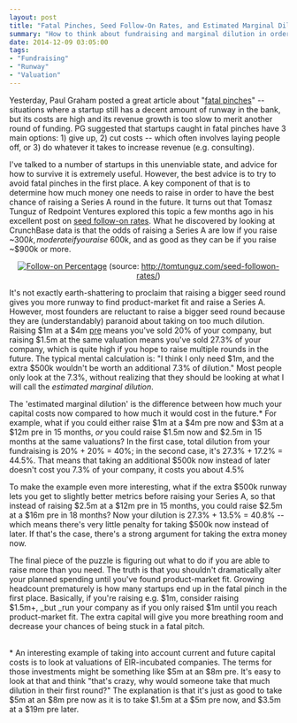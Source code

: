 ```yaml
---
layout: post
title: "Fatal Pinches, Seed Follow-On Rates, and Estimated Marginal Dilution"
summary: "How to think about fundraising and marginal dilution in order to avoid situations where your growth and burn rate make it hard to raise follow-on funding."
date: 2014-12-09 03:05:00
tags:
- "Fundraising"
- "Runway"
- "Valuation"
---
```


Yesterday, Paul Graham posted a great article about "<a href="http://paulgraham.com/pinch.html" target="_blank">fatal pinches</a>" -- situations where a startup still has a decent amount of runway in the bank, but its costs are high and its revenue growth is too slow to merit another round of funding. PG suggested that startups caught in fatal pinches have 3 main options: 1) give up, 2) cut costs -- which often involves laying people off, or 3) do whatever it takes to increase revenue (e.g. consulting).

I've talked to a number of startups in this unenviable state, and advice for how to survive it is extremely useful. However, the best advice is to try to avoid fatal pinches in the first place. A key component of that is to determine how much money one needs to raise in order to have the best chance of raising a Series A round in the future. It turns out that Tomasz Tunguz of Redpoint Ventures explored this topic a few months ago in his excellent post on <a href="http://tomtunguz.com/seed-followon-rates/" target="_blank">seed follow-on rates</a>. What he discovered by looking at CrunchBase data is that the odds of raising a Series A are low if you raise ~$300k, moderate if you raise ~$600k, and as good as they can be if you raise ~$900k or more.

<center>
<a href="{{ site.url }}/public/img/fatal-pinches-follow-on.png" target="_blank"><img src="{{ site.url }}/public/img/fatal-pinches-follow-on.png" alt="Follow-on Percentage"></a>
(source: <a href="http://tomtunguz.com/seed-followon-rates/" target="_blank">http://tomtunguz.com/seed-followon-rates/</a>)
</center>

It's not exactly earth-shattering to proclaim that raising a bigger seed round gives you more runway to find product-market fit and raise a Series A. However, most founders are reluctant to raise a bigger seed round because they are (understandably) paranoid about taking on too much dilution. Raising $1m at a $4m <a href="{{site.url}}/startup-valuations" target="_blank">pre</a> means you've sold 20% of your company, but raising $1.5m at the same valuation means you've sold 27.3% of your company, which is quite high if you hope to raise multiple rounds in the future. The typical mental calculation is: "I think I only need $1m, and the extra $500k wouldn't be worth an additional 7.3% of dilution." Most people only look at the 7.3%, without realizing that they should be looking at what I will call the _estimated marginal dilution_.

The 'estimated marginal dilution' is the difference between how much your capital costs now compared to how much it would cost in the future.* For example, what if you could either raise $1m at a $4m pre now and $3m at a $12m pre in 15 months, _or_ you could raise $1.5m now and $2.5m in 15 months at the same valuations? In the first case, total dilution from your fundraising is 20% + 20% = 40%; in the second case, it's 27.3% + 17.2% = 44.5%. That means that taking an additional $500k now instead of later doesn't cost you 7.3% of your company, it costs you about 4.5%

To make the example even more interesting, what if the extra $500k runway lets you get to slightly better metrics before raising your Series A, so that instead of raising $2.5m at a $12m pre in 15 months, you could raise $2.5m at a $16m pre in 18 months? Now your dilution is 27.3% + 13.5% = 40.8% -- which means there's very little penalty for taking $500k now instead of later. If that's the case, there's a strong argument for taking the extra money now.

The final piece of the puzzle is figuring out what to do if you are able to raise more than you need. The truth is that you shouldn't dramatically alter your planned spending until you've found product-market fit. Growing headcount prematurely is how many startups end up in the fatal pinch in the first place. Basically, if you're raising e.g. $1m, consider raising $1.5m+, _but _run your company as if you only raised $1m until you reach product-market fit. The extra capital will give you more breathing room and decrease your chances of being stuck in a fatal pitch.  

<br>
* An interesting example of taking into account current and future capital costs is to look at valuations of EIR-incubated companies. The terms for those investments might be something like $5m at an $8m pre. It's easy to look at that and think "that's crazy, why would someone take that much dilution in their first round?" The explanation is that it's just as good to take $5m at an $8m pre now as it is to take $1.5m at a $5m pre now, and $3.5m at a $19m pre later.